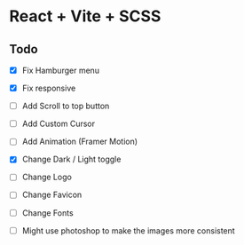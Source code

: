 # React + Vite + SCSS

## Todo

- [x] Fix Hamburger menu
- [x] Fix responsive

- [ ] Add Scroll to top button
- [ ] Add Custom Cursor
- [ ] Add Animation (Framer Motion)

- [x] Change Dark / Light toggle
- [ ] Change Logo
- [ ] Change Favicon
- [ ] Change Fonts

- [ ] Might use photoshop to make the images more consistent
